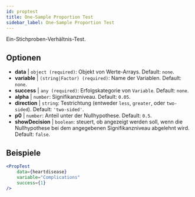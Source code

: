 ```yaml
---
id: proptest
title: One-Sample Proportion Test
sidebar_label: One-Sample Proportion Test
---
```


Ein-Stichproben-Verhältnis-Test.

## Optionen

* __data__ | `object (required)`: Objekt von Werte-Arrays. Default: `none`.
* __variable__ | `(string|Factor) (required)`: Name der Variablen. Default: `none`.
* __success__ | `any (required)`: Erfolgskategorie von `Variable`. Default: `none`.
* __alpha__ | `number`: Signifikanzniveau. Default: `0.05`.
* __direction__ | `string`: Testrichtung (entweder `less`, `greater`, oder `two-sided`). Default: `'two-sided'`.
* __p0__ | `number`: Anteil unter der Nullhypothese. Default: `0.5`.
* __showDecision__ | `boolean`: steuert, ob angezeigt werden soll, wenn die Nullhypothese bei dem angegebenen Signifikanzniveau abgelehnt wird. Default: `false`.


## Beispiele

```jsx live
<PropTest
    data={heartdisease} 
    variable="Complications"
    success={1}
/>
```
